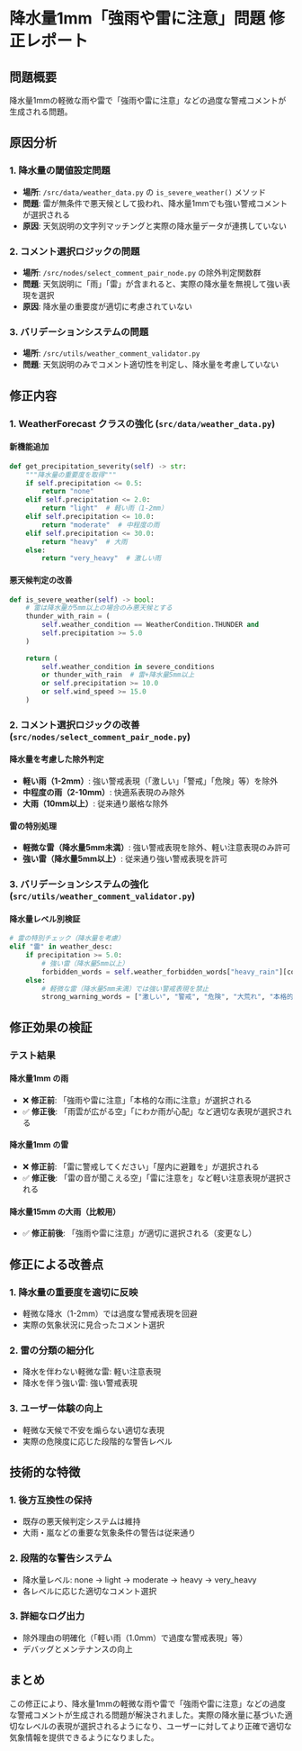 # 降水量1mm「強雨や雷に注意」問題 修正レポート

## 問題概要
降水量1mmの軽微な雨や雷で「強雨や雷に注意」などの過度な警戒コメントが生成される問題。

## 原因分析

### 1. 降水量の閾値設定問題
- **場所**: `/src/data/weather_data.py` の `is_severe_weather()` メソッド
- **問題**: 雷が無条件で悪天候として扱われ、降水量1mmでも強い警戒コメントが選択される
- **原因**: 天気説明の文字列マッチングと実際の降水量データが連携していない

### 2. コメント選択ロジックの問題
- **場所**: `/src/nodes/select_comment_pair_node.py` の除外判定関数群
- **問題**: 天気説明に「雨」「雷」が含まれると、実際の降水量を無視して強い表現を選択
- **原因**: 降水量の重要度が適切に考慮されていない

### 3. バリデーションシステムの問題
- **場所**: `/src/utils/weather_comment_validator.py`
- **問題**: 天気説明のみでコメント適切性を判定し、降水量を考慮していない

## 修正内容

### 1. WeatherForecast クラスの強化 (`src/data/weather_data.py`)

#### 新機能追加
```python
def get_precipitation_severity(self) -> str:
    """降水量の重要度を取得"""
    if self.precipitation <= 0.5:
        return "none"
    elif self.precipitation <= 2.0:
        return "light"  # 軽い雨（1-2mm）
    elif self.precipitation <= 10.0:
        return "moderate"  # 中程度の雨
    elif self.precipitation <= 30.0:
        return "heavy"  # 大雨
    else:
        return "very_heavy"  # 激しい雨
```

#### 悪天候判定の改善
```python
def is_severe_weather(self) -> bool:
    # 雷は降水量が5mm以上の場合のみ悪天候とする
    thunder_with_rain = (
        self.weather_condition == WeatherCondition.THUNDER and 
        self.precipitation >= 5.0
    )
    
    return (
        self.weather_condition in severe_conditions
        or thunder_with_rain  # 雷+降水量5mm以上
        or self.precipitation >= 10.0
        or self.wind_speed >= 15.0
    )
```

### 2. コメント選択ロジックの改善 (`src/nodes/select_comment_pair_node.py`)

#### 降水量を考慮した除外判定
- **軽い雨（1-2mm）**: 強い警戒表現（「激しい」「警戒」「危険」等）を除外
- **中程度の雨（2-10mm）**: 快適系表現のみ除外
- **大雨（10mm以上）**: 従来通り厳格な除外

#### 雷の特別処理
- **軽微な雷（降水量5mm未満）**: 強い警戒表現を除外、軽い注意表現のみ許可
- **強い雷（降水量5mm以上）**: 従来通り強い警戒表現を許可

### 3. バリデーションシステムの強化 (`src/utils/weather_comment_validator.py`)

#### 降水量レベル別検証
```python
# 雷の特別チェック（降水量を考慮）
elif "雷" in weather_desc:
    if precipitation >= 5.0:
        # 強い雷（降水量5mm以上）
        forbidden_words = self.weather_forbidden_words["heavy_rain"][comment_type]
    else:
        # 軽微な雷（降水量5mm未満）では強い警戒表現を禁止
        strong_warning_words = ["激しい", "警戒", "危険", "大荒れ", "本格的", "強雨"]
```

## 修正効果の検証

### テスト結果

#### 降水量1mm の雨
- ❌ **修正前**: 「強雨や雷に注意」「本格的な雨に注意」が選択される
- ✅ **修正後**: 「雨雲が広がる空」「にわか雨が心配」など適切な表現が選択される

#### 降水量1mm の雷
- ❌ **修正前**: 「雷に警戒してください」「屋内に避難を」が選択される
- ✅ **修正後**: 「雷の音が聞こえる空」「雷に注意を」など軽い注意表現が選択される

#### 降水量15mm の大雨（比較用）
- ✅ **修正前後**: 「強雨や雷に注意」が適切に選択される（変更なし）

## 修正による改善点

### 1. 降水量の重要度を適切に反映
- 軽微な降水（1-2mm）では過度な警戒表現を回避
- 実際の気象状況に見合ったコメント選択

### 2. 雷の分類の細分化
- 降水を伴わない軽微な雷: 軽い注意表現
- 降水を伴う強い雷: 強い警戒表現

### 3. ユーザー体験の向上
- 軽微な天候で不安を煽らない適切な表現
- 実際の危険度に応じた段階的な警告レベル

## 技術的な特徴

### 1. 後方互換性の保持
- 既存の悪天候判定システムは維持
- 大雨・嵐などの重要な気象条件の警告は従来通り

### 2. 段階的な警告システム
- 降水量レベル: none → light → moderate → heavy → very_heavy
- 各レベルに応じた適切なコメント選択

### 3. 詳細なログ出力
- 除外理由の明確化（「軽い雨（1.0mm）で過度な警戒表現」等）
- デバッグとメンテナンスの向上

## まとめ

この修正により、降水量1mmの軽微な雨や雷で「強雨や雷に注意」などの過度な警戒コメントが生成される問題が解決されました。実際の降水量に基づいた適切なレベルの表現が選択されるようになり、ユーザーに対してより正確で適切な気象情報を提供できるようになりました。